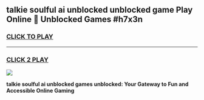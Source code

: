 
## talkie soulful ai unblocked unblocked game Play Online 👋 Unblocked Games #h7x3n
<h3>
<a href="https://premium.freeplayer.one?title=talkie_soulful_ai_unblocked&ref=21F">CLICK TO PLAY</a></h3>
<hr>

<h3>
<a href="https://premium.freeplayer.one?title=talkie_soulful_ai_unblocked&ref=21F">CLICK 2 PLAY</a>
  
</h3>

<a href="https://premium.freeplayer.one?title=talkie_soulful_ai_unblocked&ref=21F/"><img src="https://clearcache.store/games.png"></a>


**talkie soulful ai unblocked games unblocked: Your Gateway to Fun and Accessible Online Gaming**
